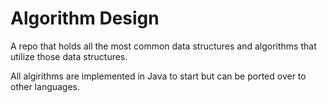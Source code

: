 # Algorithm Design
A repo that holds all the most common data structures and algorithms that utilize those data structures.

All algirithms are implemented in Java to start but can be ported over to other languages.
